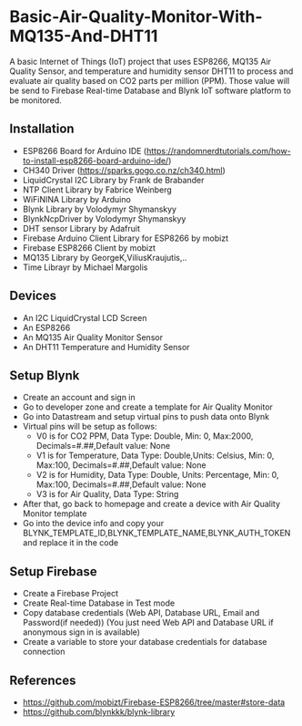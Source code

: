 # Basic-Air-Quality-Monitor-With-MQ135-And-DHT11
A basic Internet of Things (IoT) project that uses ESP8266, MQ135 Air Quality Sensor, and temperature and humidity sensor DHT11 to process and evaluate air quality based on CO2 parts per million (PPM). Those value will be send to Firebase Real-time Database and Blynk IoT software platform to be monitored.

## Installation
- ESP8266 Board for Arduino IDE (https://randomnerdtutorials.com/how-to-install-esp8266-board-arduino-ide/)
- CH340 Driver (https://sparks.gogo.co.nz/ch340.html)
- LiquidCrystal I2C Library by Frank de Brabander
- NTP Client Library by Fabrice Weinberg
- WiFiNINA Library by Arduino
- Blynk Library by Volodymyr Shymanskyy
- BlynkNcpDriver by Volodymyr Shymanskyy
- DHT sensor Library by Adafruit
- Firebase Arduino Client Library for ESP8266 by mobizt
- Firebase ESP8266 Client by mobizt
- MQ135 Library by GeorgeK,ViliusKraujutis,..
- Time Librayr by Michael Margolis

## Devices
- An I2C LiquidCrystal LCD Screen
- An ESP8266
- An MQ135 Air Quality Monitor Sensor
- An DHT11 Temperature and Humidity Sensor

## Setup Blynk
- Create an account and sign in
- Go to developer zone and create a template for Air Quality Monitor
- Go into Datastream and setup virtual pins to push data onto Blynk
- Virtual pins will be setup as follows:
  -  V0 is for CO2 PPM, Data Type: Double, Min: 0, Max:2000, Decimals=#.##,Default value: None
  -  V1 is for Temperature, Data Type: Double,Units: Celsius, Min: 0, Max:100, Decimals=#.##,Default value: None
  -  V2 is for Humidity, Data Type: Double, Units: Percentage, Min: 0, Max:100, Decimals=#.##,Default value: None
  -  V3 is for Air Quality, Data Type: String
- After that, go back to homepage and create a device with Air Quality Monitor template
- Go into the device info and copy your BLYNK_TEMPLATE_ID,BLYNK_TEMPLATE_NAME,BLYNK_AUTH_TOKEN and replace it in the code

## Setup Firebase
- Create a Firebase Project
- Create Real-time Database in Test mode
- Copy database credentials (Web API, Database URL, Email and Password(if needed)) (You just need Web API and Database URL if anonymous sign in is available)
- Create a variable to store your database credentials for database connection

## References
- https://github.com/mobizt/Firebase-ESP8266/tree/master#store-data
- https://github.com/blynkkk/blynk-library
